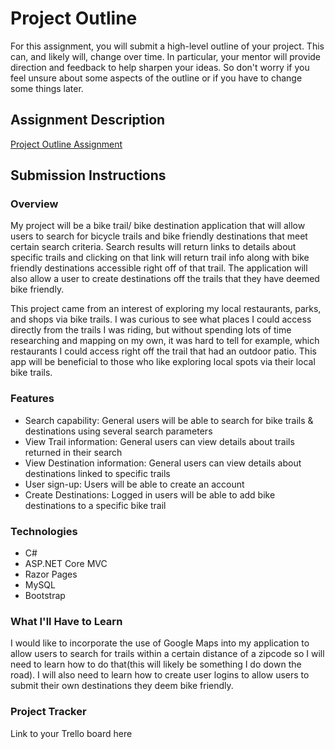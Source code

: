 # Project Outline
For this assignment, you will submit a high-level outline of your project. This can, and likely will, change over time. In particular, your mentor will provide direction and feedback to help sharpen your ideas. So don't worry if you feel unsure about some aspects of the outline or if you have to change some things later.

## Assignment Description
[Project Outline Assignment](https://education.launchcode.org/liftoff/modules/assignments/project-outline)

## Submission Instructions

### Overview <br>
My project will be a bike trail/ bike destination application that will allow users to search for bicycle trails and bike friendly destinations that meet certain search criteria.  Search results will return links to details about specific trails and clicking on that link will return trail info along with bike friendly destinations accessible right off of that trail.  The application will also allow a user to create destinations off the trails that they have deemed bike friendly.

This project came from an interest of exploring my local restaurants, parks, and shops via bike trails. I was curious to see what places I could access directly from the trails I was riding, but without spending lots of time researching and mapping on my own, it was hard to tell for example, which restaurants I could access right off the trail that had an outdoor patio.  This app will be beneficial to those who like exploring local spots via their local bike trails.
### Features <br>
- Search capability: General users will be able to search for bike trails & destinations using several search parameters
- View Trail information: General users can view details about trails returned in their search
- View Destination information: General users can view details about destinations linked to specific trails
- User sign-up: Users will be able to create an account 
- Create Destinations: Logged in users will be able to add bike destinations to a specific bike trail

### Technologies<br>
- C#
- ASP.NET Core MVC
- Razor Pages
- MySQL
- Bootstrap
### What I'll Have to Learn<br>
I would like to incorporate the use of Google Maps into my application to allow users to search for trails within a certain distance of a zipcode so I will need to learn how to do that(this will likely be something I do down the road).  I will also need to learn how to create user logins to allow users to submit their own destinations they deem bike friendly. 
### Project Tracker<br>
Link to your Trello board here
